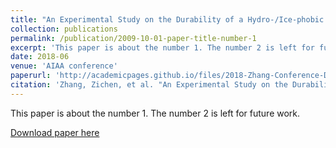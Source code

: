 ```yaml
---
title: "An Experimental Study on the Durability of a Hydro-/Ice-phobic Surface Coating for Aircraft Icing Mitigation"
collection: publications
permalink: /publication/2009-10-01-paper-title-number-1
excerpt: 'This paper is about the number 1. The number 2 is left for future work.'
date: 2018-06
venue: 'AIAA conference'
paperurl: 'http://academicpages.github.io/files/2018-Zhang-Conference-Durability.pdf'
citation: 'Zhang, Zichen, et al. "An Experimental Study on the Durability of a Hydro-/Ice-phobic Surface Coating for Aircraft Icing Mitigation." 2018 Atmospheric and Space Environments Conference. 2018.; <i>Journal 1</i>. 1(1).'
---
```

This paper is about the number 1. The number 2 is left for future work.

[Download paper here](http://academicpages.github.io/files/2018-Zhang-Conference-Durability.pdf)
